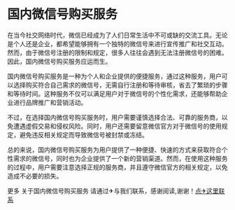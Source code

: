 # 国内微信号购买服务

在当今社交网络时代，微信已经成为了人们日常生活中不可或缺的交流工具。无论是个人还是企业，都希望能够拥有一个独特的微信号来进行宣传推广和社交互动。然而，由于微信号注册的限制和规定，很多人往往会遇到无法注册微信号的困难。因此，国内微信号购买服务应运而生。

国内微信号购买服务是一种为个人和企业提供的便捷服务，通过这种服务，用户可以选择购买符合自己需求的微信号，无需自行注册和等待审核，省去了繁琐的步骤和等待时间。这种服务不仅可以满足用户对于微信号的个性化需求，还能够帮助企业进行品牌推广和营销活动。

不过，在选择国内微信号购买服务时，用户需要谨慎选择合法、可靠的服务商，以免遭遇虚假交易和侵权风险。同时，用户还需要留意微信官方对于微信号的使用规定，避免违反相关规定而导致微信号被封禁或冻结。

总的来说，国内微信号购买服务为用户提供了一种便捷、快速的方式来获取符合个性需求的微信号，同时也为企业提供了一个新的营销渠道。然而，在使用这种服务的过程中，用户需要注意选择正规的服务商，并且遵守微信官方的相关规定，以免造成不必要的损失。

更多 关于国内微信号购买服务 请通过✈与我们联系，感谢阅读,谢谢！[点✈这里联系](https://www.k02.cc)